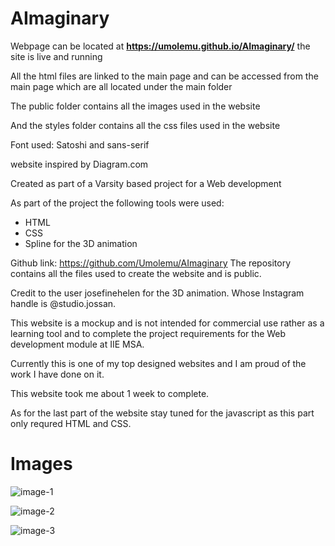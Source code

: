 # AImaginary  
Webpage can be located at **https://umolemu.github.io/AImaginary/** the site is live and running

All the html files are linked to the main page and can be accessed from the main page which are all located under the main folder

The public folder contains all the images used in the website

And the styles folder contains all the css files used in the website

Font used: Satoshi and sans-serif

website inspired by Diagram.com

Created as part of a Varsity based project for a Web development

As part of the project the following tools were used:
- HTML
- CSS
- Spline for the 3D animation

Github link: https://github.com/Umolemu/AImaginary
The repository contains all the files used to create the website and is public.

Credit to the user josefinehelen for the 3D animation.
Whose Instagram handle is @studio.jossan.

This website is a mockup and is not intended for commercial use rather as a learning tool and to complete the 
project requirements for the Web development module at IIE MSA.

Currently this is one of my top designed websites and I am proud of the work I have done on it.

This website took me about 1 week to complete.

As for the last part of the website stay tuned for the javascript as this part only requred HTML and CSS. 

# Images


![image-1](https://github.com/Umolemu/AImaginary/assets/129932295/b656c5e9-95f8-4050-ac85-2c8503b68e46)

![image-2](https://github.com/Umolemu/AImaginary/assets/129932295/82a2ab7c-a999-4db5-9693-095d3e5a62f3)

![image-3](https://github.com/Umolemu/AImaginary/assets/129932295/de73a998-29a1-4305-bf12-207fe14ec41b)

